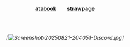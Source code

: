 ##### <p align="center">
#### <p align="center">[atabook](https://valkyrie.atabook.org)　　[strawpage](https://specialdefenseunit.straw.page)


  　
###### <p align="center"> [![Screenshot-20250821-204051-Discord.jpg](https://i.postimg.cc/brQqfbML/Screenshot-20250821-204051-Discord.jpg)]
